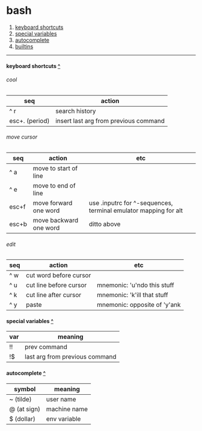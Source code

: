# <a name="top"></a>bash

1. [keyboard shortcuts](#keyboard-shortcuts)
2. [special variables](#special-variables)
3. [autocomplete](#autocomplete)
4. [builtins](#builtins)

---


#### <a name="keyboard-shortcuts"></a> keyboard shortcuts [\^](#top)

###### cool
|seq            |action
|---            |---
|^ r            | search history 
|esc+. (period) | insert last arg from previous command

###### move cursor

|seq            |action           |etc
|---            |---              |---
|^ a            |move to start of line
|^ e            |move to end of line
|esc+f          |move forward one word | use .inputrc for ^-sequences, terminal emulator mapping for alt
|esc+b          |move backward one word| ditto above


###### edit
|seq          |action           |etc
|---          |---              |---
|^ w          |cut word before cursor
|^ u          |cut line before cursor | mnemonic: 'u'ndo this stuff
|^ k          |cut line after cursor | mnemonic: 'k'ill that stuff
|^ y          |paste            |mnemonic: opposite of 'y'ank

#### <a name="special-variables"></a>  special variables [\^](#top)

|var          |meaning
|---          |---
|!!           |prev command
|!$           |last arg from previous command


#### <a name="autocomplete"></a> autocomplete [\^](#top)

|symbol         |meaning
|---            |---
| ~ (tilde)     |user name
| @ (at sign)   |machine name
| $ (dollar)    | env variable

